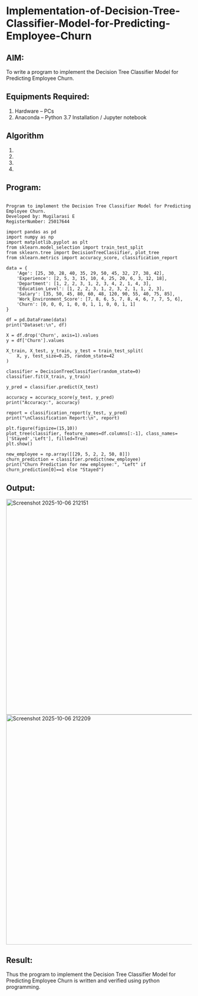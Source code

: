 # Implementation-of-Decision-Tree-Classifier-Model-for-Predicting-Employee-Churn

## AIM:
To write a program to implement the Decision Tree Classifier Model for Predicting Employee Churn.

## Equipments Required:
1. Hardware – PCs
2. Anaconda – Python 3.7 Installation / Jupyter notebook

## Algorithm
1. 
2. 
3. 
4. 

## Program:
```

Program to implement the Decision Tree Classifier Model for Predicting Employee Churn.
Developed by: Mugilarasi E
RegisterNumber: 25017644

import pandas as pd
import numpy as np
import matplotlib.pyplot as plt
from sklearn.model_selection import train_test_split
from sklearn.tree import DecisionTreeClassifier, plot_tree
from sklearn.metrics import accuracy_score, classification_report

data = {
    'Age': [25, 30, 28, 40, 35, 29, 50, 45, 32, 27, 38, 42],
    'Experience': [2, 5, 3, 15, 10, 4, 25, 20, 6, 3, 12, 18],
    'Department': [1, 2, 2, 3, 1, 2, 3, 4, 2, 1, 4, 3],
    'Education_Level': [1, 2, 2, 3, 1, 2, 3, 2, 1, 1, 2, 3],
    'Salary': [35, 50, 45, 80, 60, 48, 120, 90, 55, 40, 75, 85],
    'Work_Environment_Score': [7, 8, 6, 5, 7, 8, 4, 6, 7, 7, 5, 6],
    'Churn': [0, 0, 0, 1, 0, 0, 1, 1, 0, 0, 1, 1] 
}

df = pd.DataFrame(data)
print("Dataset:\n", df)

X = df.drop('Churn', axis=1).values
y = df['Churn'].values

X_train, X_test, y_train, y_test = train_test_split(
    X, y, test_size=0.25, random_state=42
)

classifier = DecisionTreeClassifier(random_state=0)
classifier.fit(X_train, y_train)

y_pred = classifier.predict(X_test)

accuracy = accuracy_score(y_test, y_pred)
print("Accuracy:", accuracy)

report = classification_report(y_test, y_pred)
print("\nClassification Report:\n", report)

plt.figure(figsize=(15,10))
plot_tree(classifier, feature_names=df.columns[:-1], class_names=['Stayed','Left'], filled=True)
plt.show()

new_employee = np.array([[29, 5, 2, 2, 50, 8]]) 
churn_prediction = classifier.predict(new_employee)
print("Churn Prediction for new employee:", "Left" if churn_prediction[0]==1 else "Stayed")

```

## Output:
<img width="537" height="584" alt="Screenshot 2025-10-06 212151" src="https://github.com/user-attachments/assets/cf9acfc9-5462-4950-8e45-f7235b471183" />
<img width="986" height="623" alt="Screenshot 2025-10-06 212209" src="https://github.com/user-attachments/assets/cf4d578b-7954-4973-8790-b2ec59f6cc05" />




## Result:
Thus the program to implement the  Decision Tree Classifier Model for Predicting Employee Churn is written and verified using python programming.
